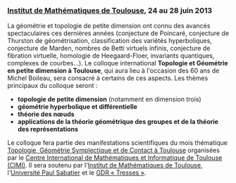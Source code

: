 <!-- Topology Conference in Toulouse -->
### [Institut de Mathématiques de Toulouse](http://math.univ-toulouse.fr), 24 au 28 juin 2013

La géométrie et topologie de petite dimension ont connu des avancés
spectaculaires ces dernières années (conjecture de Poincaré, conjecture de
Thurston de géométrisation, classification des variétés hyperboliques,
conjecture de Marden, nombres de Betti virtuels infinis, conjecture de
fibration virtuelle, homologie de Heegaard-Floer, invariants quantiques,
complexes de courbes…). Le colloque international **Topologie et Géométrie
en petite dimension à Toulouse**, qui aura lieu à l'occasion des 60 ans de
Michel Boileau, sera consacré à certains de ces aspects. Les thèmes
principaux du colloque seront :

* **topologie de petite dimension** (notamment en dimension trois)
* **géométrie hyperbolique et différentielle**
* **théorie des n&oelig;uds**
* **applications de la théorie géométrique des groupes et de la théorie des représentations**

Le colloque fera partie des manifestations scientifiques du mois thématique
[Topologie, Géométrie Symplectique et de Contact à
Toulouse](http://www.math.univ-toulouse.fr/top-geom-conf-2013/common/index.php?lang=fr)
organisées par le [Centre International de Mathématiques et Informatique de
Toulouse (CIMI)](http://www.cimi.univ-toulouse.fr/). Il sera soutenu par
l'[Institut de Mathématiques de
Toulouse](http://www.math.univ-toulouse.fr/), l'[Université Paul
Sabatier](http://www.univ-tlse3.fr/) et le [GDR « Tresses
»](http://tresses.math.cnrs.fr/).
